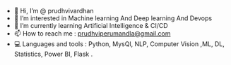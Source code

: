 - 👋 Hi, I’m @ prudhvivardhan
- 👀 I’m interested in Machine learning And Deep learning And Devops
- 🌱 I’m currently learning Artificial Intelligence & CI/CD 
- 📫 How to reach me : prudhviperumandla@gmail.com
- 💻 Languages and tools : Python, MysQl, NLP, Computer Vision ,ML, DL, Statistics, Power BI, Flask .


<!---
Pprudhvivardhan/Pprudhvivardhan is a ✨ special ✨ repository because its `README.md` (this file) appears on your GitHub profile.
You can click the Preview link to take a look at your changes.
--->
